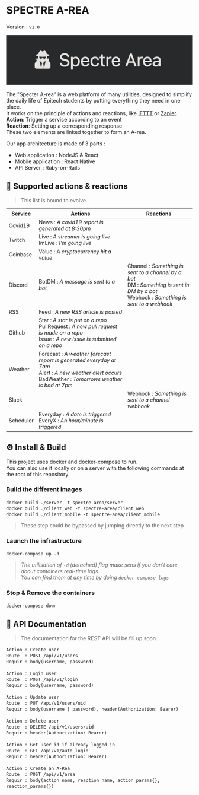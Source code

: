# SPECTRE A-REA
Version : `v1.0`

![spectre-area](/spectre-area.png)

The "Specter A-rea" is a web platform of many utilities, designed to simplify the daily life of Epitech students by putting everything they need in one place.  
It works on the principle of actions and reactions, like [IFTTT](https://ifttt.com) or [Zapier](https://zapier.com).  
**Action**: Trigger a service according to an event  
**Reaction**: Setting up a corresponding response  
These two elements are linked together to form an A-rea.

Our app architecture is made of 3 parts :
- Web application : NodeJS & React
- Mobile application : React Native
- API Server : Ruby-on-Rails

## 🔗 Supported actions & reactions
> This list is bound to evolve.  

| Service | Actions | Reactions |
| ------- | ------- | --------- |
| Covid19 | News : *A covid19 report is generated at 8:30pm* | |
| Twitch | Live : *A streamer is going live*<br>ImLive : *I'm going live* | |
| Coinbase | Value : *A cryptocurrency hit a value* | |
| Discord | BotDM : *A message is sent to a bot* | Channel : *Something is sent to a channel by a bot*<br>DM : *Something is sent in DM by a bot*<br>Webhook : *Something is sent to a webhook* |
| RSS | Feed : *A new RSS article is posted* | |
| Github | Star : *A star is put on a repo*<br>PullRequest : *A new pull request is made on a repo*<br>Issue : *A new issue is submitted on a repo* | |
| Weather | Forecast : *A weather forecast report is generated everyday at 7am*<br>Alert : *A new weather alert occurs*<br>BadWeather : *Tomorrows weather is bad at 7pm* | |
| Slack | | Webhook : *Something is sent to a channel webhook* |
| Scheduler | Everyday : *A date is triggered*<br> EveryX : *An hour/minute is triggered* | |

## ⚙️ Install & Build
This project uses docker and docker-compose to run.  
You can also use it locally or on a server with the following commands at the root of this repository.

### Build the different images
```
docker build ./server -t spectre-area/server
docker build ./client_web -t spectre-area/client_web
docker build ./client_mobile -t spectre-area/client_mobile
```
> These step could be bypassed by jumping directly to the next step

### Launch the infrastructure
```
docker-compose up -d
```
> *The utilisation of `-d` (detached) flag make sens if you don't care about containers real-time logs.*  
> *You can find them at any time by doing `docker-compose logs`*

### Stop & Remove the containers
```
docker-compose down
```

## 📄 API Documentation
> The documentation for the REST API will be fill up soon.

```
Action : Create user
Route  : POST /api/v1/users
Requir : body(username, password)

Action : Login user
Route  : POST /api/v1/login
Requir : body(username, password)

Action : Update user
Route  : PUT /api/v1/users/uid
Requir : body(username | password), header(Authorization: Bearer)

Action : Delete user
Route  : DELETE /api/v1/users/uid
Requir : header(Authorization: Bearer)

Action : Get user id if already logged in
Route  : GET /api/v1/auto_login
Requir : header(Authorization: Bearer)

Action : Create an A-Rea
Route  : POST /api/v1/area
Requir : body(action_name, reaction_name, action_params{}, reaction_params{})
```
